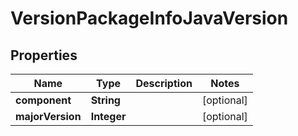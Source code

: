 

# VersionPackageInfoJavaVersion


## Properties

| Name | Type | Description | Notes |
|------------ | ------------- | ------------- | -------------|
|**component** | **String** |  |  [optional] |
|**majorVersion** | **Integer** |  |  [optional] |



